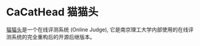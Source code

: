 # CaCatHead 猫猫头

[猫猫头](https://github.com/XLoJ/CaCatHead)是一个在线评测系统 (Online Judge), 它是南京理工大学内部使用的在线评测系统的完全重构后的开源后继版本。
